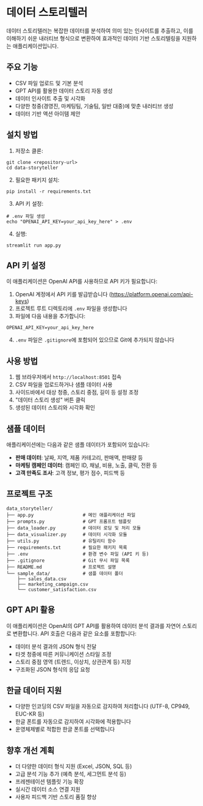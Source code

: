 # 데이터 스토리텔러

데이터 스토리텔러는 복잡한 데이터를 분석하여 의미 있는 인사이트를 추출하고, 이를 이해하기 쉬운 내러티브 형식으로 변환하여 효과적인 데이터 기반 스토리텔링을 지원하는 애플리케이션입니다.

## 주요 기능

- CSV 파일 업로드 및 기본 분석
- GPT API를 활용한 데이터 스토리 자동 생성
- 데이터 인사이트 추출 및 시각화
- 다양한 청중(경영진, 마케팅팀, 기술팀, 일반 대중)에 맞춘 내러티브 생성
- 데이터 기반 액션 아이템 제안

## 설치 방법

1. 저장소 클론:
```
git clone <repository-url>
cd data-storyteller
```

2. 필요한 패키지 설치:
```
pip install -r requirements.txt
```

3. API 키 설정:
```
# .env 파일 생성
echo "OPENAI_API_KEY=your_api_key_here" > .env
```

4. 실행:
```
streamlit run app.py
```

## API 키 설정

이 애플리케이션은 OpenAI API를 사용하므로 API 키가 필요합니다:

1. OpenAI 계정에서 API 키를 발급받습니다 (https://platform.openai.com/api-keys)
2. 프로젝트 루트 디렉토리에 `.env` 파일을 생성합니다
3. 파일에 다음 내용을 추가합니다:
```
OPENAI_API_KEY=your_api_key_here
```
4. `.env` 파일은 `.gitignore`에 포함되어 있으므로 Git에 추가되지 않습니다

## 사용 방법

1. 웹 브라우저에서 `http://localhost:8501` 접속
2. CSV 파일을 업로드하거나 샘플 데이터 사용
3. 사이드바에서 대상 청중, 스토리 중점, 길이 등 설정 조정
4. "데이터 스토리 생성" 버튼 클릭
5. 생성된 데이터 스토리와 시각화 확인

## 샘플 데이터

애플리케이션에는 다음과 같은 샘플 데이터가 포함되어 있습니다:

- **판매 데이터**: 날짜, 지역, 제품 카테고리, 판매액, 판매량 등
- **마케팅 캠페인 데이터**: 캠페인 ID, 채널, 비용, 노출, 클릭, 전환 등
- **고객 만족도 조사**: 고객 정보, 평가 점수, 피드백 등

## 프로젝트 구조

```
data_storyteller/
├── app.py                  # 메인 애플리케이션 파일
├── prompts.py              # GPT 프롬프트 템플릿
├── data_loader.py          # 데이터 로딩 및 처리 모듈
├── data_visualizer.py      # 데이터 시각화 모듈
├── utils.py                # 유틸리티 함수
├── requirements.txt        # 필요한 패키지 목록
├── .env                    # 환경 변수 파일 (API 키 등)
├── .gitignore              # Git 무시 파일 목록
├── README.md               # 프로젝트 설명
└── sample_data/            # 샘플 데이터 폴더
    ├── sales_data.csv
    ├── marketing_campaign.csv
    └── customer_satisfaction.csv
```

## GPT API 활용

이 애플리케이션은 OpenAI의 GPT API를 활용하여 데이터 분석 결과를 자연어 스토리로 변환합니다. API 호출은 다음과 같은 요소를 포함합니다:

- 데이터 분석 결과의 JSON 형식 전달
- 타겟 청중에 따른 커뮤니케이션 스타일 조정
- 스토리 중점 영역 (트렌드, 이상치, 상관관계 등) 지정
- 구조화된 JSON 형식의 응답 요청

## 한글 데이터 지원

- 다양한 인코딩의 CSV 파일을 자동으로 감지하여 처리합니다 (UTF-8, CP949, EUC-KR 등)
- 한글 폰트를 자동으로 감지하여 시각화에 적용합니다
- 운영체제별로 적합한 한글 폰트를 선택합니다

## 향후 개선 계획

- 더 다양한 데이터 형식 지원 (Excel, JSON, SQL 등)
- 고급 분석 기능 추가 (예측 분석, 세그먼트 분석 등)
- 프레젠테이션 템플릿 기능 확장
- 실시간 데이터 소스 연결 지원
- 사용자 피드백 기반 스토리 품질 향상
